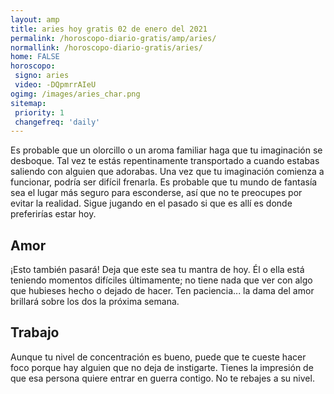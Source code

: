 ```yaml
---
layout: amp
title: aries hoy gratis 02 de enero del 2021 
permalink: /horoscopo-diario-gratis/amp/aries/
normallink: /horoscopo-diario-gratis/aries/
home: FALSE
horoscopo:
 signo: aries
 video: -DQpmrrAIeU
ogimg: /images/aries_char.png
sitemap:
 priority: 1
 changefreq: 'daily'
---
```



Es probable que un olorcillo o un aroma familiar haga que tu imaginación se desboque. Tal vez te estás repentinamente transportado a cuando estabas saliendo con alguien que adorabas. Una vez que tu imaginación comienza a funcionar, podría ser difícil frenarla. Es probable que tu mundo de fantasía sea el lugar más seguro para esconderse, así que no te preocupes por evitar la realidad. Sigue jugando en el pasado si que es allí es donde preferirías estar hoy.

## Amor

¡Esto también pasará! Deja que este sea tu mantra de hoy. Él o ella está teniendo momentos difíciles últimamente; no tiene nada que ver con algo que hubieses hecho o dejado de hacer. Ten paciencia... la dama del amor brillará sobre los dos la próxima semana.

## Trabajo

Aunque tu nivel de concentración es bueno, puede que te cueste hacer foco porque hay alguien que no deja de instigarte. Tienes la impresión de que esa persona quiere entrar en guerra contigo. No te rebajes a su nivel.